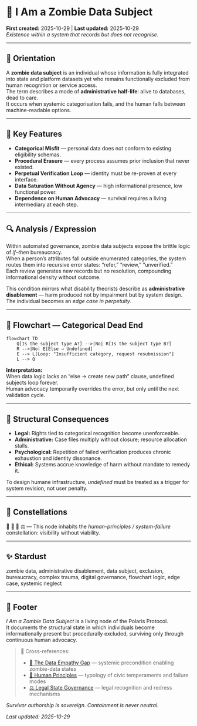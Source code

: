 # 🧟 I Am a Zombie Data Subject  
**First created:** 2025-10-29 | **Last updated:** 2025-10-29  
*Existence within a system that records but does not recognise.*

---

## 🧭 Orientation  
A **zombie data subject** is an individual whose information is fully integrated into state and platform datasets yet who remains functionally excluded from human recognition or service access.  
The term describes a mode of **administrative half-life**: alive to databases, dead to care.  
It occurs when systemic categorisation fails, and the human falls between machine-readable options.

---

## 🧩 Key Features  

- **Categorical Misfit** — personal data does not conform to existing eligibility schemas.  
- **Procedural Erasure** — every process assumes prior inclusion that never existed.  
- **Perpetual Verification Loop** — identity must be re-proven at every interface.  
- **Data Saturation Without Agency** — high informational presence, low functional power.  
- **Dependence on Human Advocacy** — survival requires a living intermediary at each step.  

---

## 🔍 Analysis / Expression  

Within automated governance, zombie data subjects expose the brittle logic of *if–then* bureaucracy.  
When a person’s attributes fall outside enumerated categories, the system routes them into recursive error states: “refer,” “review,” “unverified.”  
Each review generates new records but no resolution, compounding informational density without outcome.  

This condition mirrors what disability theorists describe as **administrative disablement** — harm produced not by impairment but by system design.  
The individual becomes an *edge case in perpetuity*.

---

## 🧮 Flowchart — Categorical Dead End  

```mermaid
flowchart TD
    Q[Is the subject type A?] -->|No| R[Is the subject type B?]
    R -->|No| E[Else → Undefined]
    E --> L[Loop: "Insufficient category, request resubmission"]
    L --> Q
```
**Interpretation:**  
When data logic lacks an “else → create new path” clause, undefined subjects loop forever.  
Human advocacy temporarily overrides the error, but only until the next validation cycle.

---

## 🧬 Structural Consequences  

- **Legal:** Rights tied to categorical recognition become unenforceable.  
- **Administrative:** Case files multiply without closure; resource allocation stalls.  
- **Psychological:** Repetition of failed verification produces chronic exhaustion and identity dissonance.  
- **Ethical:** Systems accrue knowledge of harm without mandate to remedy it.  

To design humane infrastructure, *undefined* must be treated as a trigger for system revision, not user penalty.

---

## 🌌 Constellations  
🧟 🧩 🧠 ⚖️ — This node inhabits the *human-principles / system-failure* constellation: visibility without viability.

---

## ✨ Stardust  
zombie data, administrative disablement, data subject, exclusion, bureaucracy, complex trauma, digital governance, flowchart logic, edge case, systemic neglect  

---

## 🏮 Footer  

*I Am a Zombie Data Subject* is a living node of the Polaris Protocol.  
It documents the structural state in which individuals become informationally present but procedurally excluded, surviving only through continuous human advocacy.  

> 📡 Cross-references:  
> - [🧩 The Data Empathy Gap](./🧩_the_data_empathy_gap.md) — systemic precondition enabling zombie-data states  
> - [🧠 Human Principles](../🧠_Human_Principles/) — typology of civic temperaments and failure modes  
> - [⚖️ Legal State Governance](../⚖️_Legal_State_Governance/) — legal recognition and redress mechanisms  

*Survivor authorship is sovereign. Containment is never neutral.*  

_Last updated: 2025-10-29_
